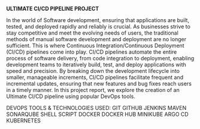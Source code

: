 **ULTIMATE CI/CD PIPELINE PROJECT**

In the world of Software development, ensuring that applications are built, tested, and deployed rapidly and reliably is crucial. As businesses strive to stay competitive and meet the evolving needs of users, the traditional methods of manual software development and deployment are no longer sufficient. This is where Continuous Integration/Continuous Deployment (CI/CD) pipelines come into play. 
CI/CD pipelines automate the entire process of software delivery, from code integration to deployment, enabling development teams to iteratively build, test, and deploy applications with speed and precision. By breaking down the development lifecycle into smaller, manageable increments, CI/CD pipelines facilitate frequent and incremental updates, ensuring that new features and bug fixes reach users in a timely manner. In this project report, we explore the creation of an Ultimate CI/CD pipeline using popular DevOps tools.

DEVOPS TOOLS & TECHNOLOGIES USED:
GIT 
GITHUB
JENKINS
MAVEN
SONARQUBE
SHELL SCRIPT
DOCKER
DOCKER HUB
MINIKUBE
ARGO CD
KUBERNETES
